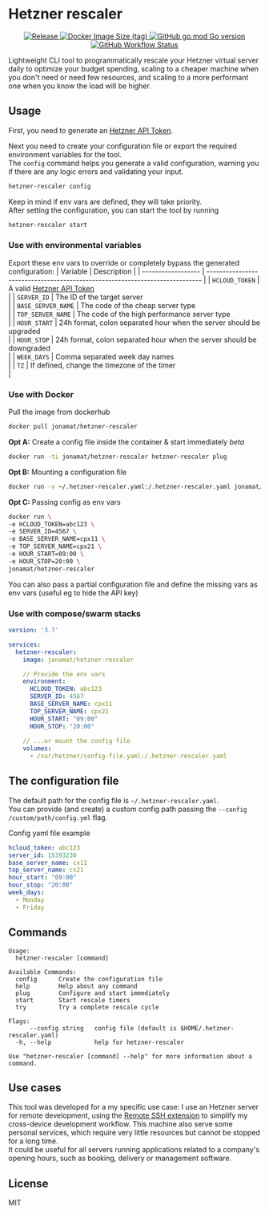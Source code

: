 # Hetzner rescaler

<p align="center">
  <a href="https://github.com/jonamat/hetzner-rescaler/releases">
    <img alt="Release" src="https://img.shields.io/github/v/release/jonamat/hetzner-rescaler" />
  </a>
  
  <a href="https://hub.docker.com/repository/docker/jonamat/hetzner-rescaler">
    <img alt="Docker Image Size (tag)" src="https://img.shields.io/docker/image-size/jonamat/hetzner-rescaler/latest" />
  </a>

  <a href="https://github.com/jonamat/hetzner-rescaler/blob/master/go.mod">
    <img alt="GitHub go.mod Go version" src="https://img.shields.io/github/go-mod/go-version/jonamat/hetzner-rescaler" />
  </a>

  <a href="https://github.com/jonamat/hetzner-rescaler/actions">
    <img alt="GitHub Workflow Status" src="https://github.com/jonamat/hetzner-rescaler/actions/workflows/push.yml/badge.svg" />
  </a>
</p>

Lightweight CLI tool to programmatically rescale your Hetzner virtual server daily to optimize your budget spending, scaling to a cheaper machine when you don't need or need few resources, and scaling to a more performant one when you know the load will be higher.

## Usage 
First, you need to generate an [Hetzner API Token](https://docs.hetzner.cloud/#getting-started).<br> 

Next you need to create your configuration file or export the required environment variables for the tool.<br>
The `config` command helps you generate a valid configuration, warning you if there are any logic errors and validating your input.
```sh
hetzner-rescaler config
``` 

Keep in mind if env vars are defined, they will take priority.<br>
After setting the configuration, you can start the tool by running
```sh
hetzner-rescaler start
```

### Use with environmental variables
Export these env vars to override or completely bypass the generated configuration:
| Variable           | Description                                                                  |
| ------------------ | ---------------------------------------------------------------------------- |
| `HCLOUD_TOKEN`     | A valid [Hetzner API Token](https://docs.hetzner.cloud/#getting-started)<br> |
| `SERVER_ID`        | The ID of the target server<br>                                              |
| `BASE_SERVER_NAME` | The code of the cheap server type<br>                                        |
| `TOP_SERVER_NAME`  | The code of the high performance server type<br>                             |
| `HOUR_START`       | 24h format, colon separated hour when the server should be upgraded<br>      |
| `HOUR_STOP`        | 24h format, colon separated hour when the server should be downgraded<br>    |
| `WEEK_DAYS`        | Comma separated week day names<br>         |
| `TZ`               | If defined, change the timezone of the timer<br>                             |

### Use with Docker
Pull the image from dockerhub
```sh
docker pull jonamat/hetzner-rescaler
```

**Opt A:** Create a config file inside the container & start immediately *beta* 
```sh
docker run -ti jonamat/hetzner-rescaler hetzner-rescaler plug
```

**Opt B:** Mounting a configuration file 
```sh
docker run -v ~/.hetzner-rescaler.yaml:/.hetzner-rescaler.yaml jonamat/hetzner-rescaler
```

**Opt C:** Passing config as env vars 
```sh
docker run \
-e HCLOUD_TOKEN=abc123 \
-e SERVER_ID=4567 \
-e BASE_SERVER_NAME=cpx11 \
-e TOP_SERVER_NAME=cpx21 \
-e HOUR_START=09:00 \
-e HOUR_STOP=20:00 \
jonamat/hetzner-rescaler
```

You can also pass a partial configuration file and define the missing vars as env vars (useful eg to hide the API key) 

### Use with compose/swarm stacks
```yml
version: '3.7'

services:
  hetzner-rescaler:
    image: jonamat/hetzner-rescaler

    // Provide the env vars
    environment:
      HCLOUD_TOKEN: abc123
      SERVER_ID: 4567
      BASE_SERVER_NAME: cpx11
      TOP_SERVER_NAME: cpx21
      HOUR_START: "09:00"
      HOUR_STOP: "20:00"
    
    // ...or mount the config file
    volumes:
      - /var/hetzner/config-file.yaml:/.hetzner-rescaler.yaml
```

## The configuration file
The default path for the config file is `~/.hetzner-rescaler.yaml`.<br>
You can provide (and create) a custom config path passing the `--config /custom/path/config.yml` flag.<br>

Config yaml file example
```yaml
hcloud_token: abc123
server_id: 15393230
base_server_name: cx11
top_server_name: cx21
hour_start: "09:00"
hour_stop: "20:00"
week_days: 
  - Monday
  - Friday
```

## Commands
```
Usage:
  hetzner-rescaler [command]

Available Commands:
  config      Create the configuration file
  help        Help about any command
  plug        Configure and start immediately
  start       Start rescale timers
  try         Try a complete rescale cycle

Flags:
      --config string   config file (default is $HOME/.hetzner-rescaler.yaml)
  -h, --help            help for hetzner-rescaler

Use "hetzner-rescaler [command] --help" for more information about a command.
```

## Use cases
This tool was developed for a my specific use case: I use an Hetzner server for remote development, using the [Remote SSH extension](https://code.visualstudio.com/docs/remote/ssh) to simplify my cross-device development workflow. This machine also serve some personal services, which require very little resources but cannot be stopped for a long time.<br>
It could be useful for all servers running applications related to a company's opening hours, such as booking, delivery or management software.

## License
MIT

